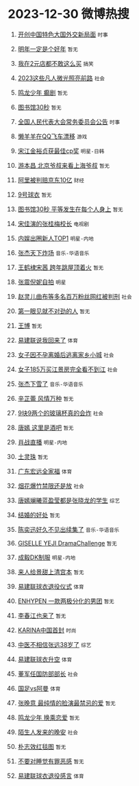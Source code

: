 # 2023-12-30 微博热搜 
1. [开创中国特色大国外交新局面](https://m.weibo.cn/search?containerid=100103type%3D1%26t%3D10%26q%3D%23%E5%BC%80%E5%88%9B%E4%B8%AD%E5%9B%BD%E7%89%B9%E8%89%B2%E5%A4%A7%E5%9B%BD%E5%A4%96%E4%BA%A4%E6%96%B0%E5%B1%80%E9%9D%A2%23&stream_entry_id=51&isnewpage=1&extparam=seat%3D1%26pos%3D0%26cate%3D10103%26stream_entry_id%3D51%26q%3D%2523%25E5%25BC%2580%25E5%2588%259B%25E4%25B8%25AD%25E5%259B%25BD%25E7%2589%25B9%25E8%2589%25B2%25E5%25A4%25A7%25E5%259B%25BD%25E5%25A4%2596%25E4%25BA%25A4%25E6%2596%25B0%25E5%25B1%2580%25E9%259D%25A2%2523%26filter_type%3Drealtimehot%26c_type%3D51%26dgr%3D0%26display_time%3D1703866351%26pre_seqid%3D170386635125904133168) `时事` 

2. [明年一定是个好年](https://m.weibo.cn/search?containerid=100103type%3D1%26t%3D10%26q%3D%E6%98%8E%E5%B9%B4%E4%B8%80%E5%AE%9A%E6%98%AF%E4%B8%AA%E5%A5%BD%E5%B9%B4&stream_entry_id=31&isnewpage=1&extparam=seat%3D1%26filter_type%3Drealtimehot%26band_rank%3D1%26realpos%3D1%26c_type%3D31%26pos%3D0%26stream_entry_id%3D31%26lcate%3D5001%26flag%3D16%26cate%3D5001%26q%3D%25E6%2598%258E%25E5%25B9%25B4%25E4%25B8%2580%25E5%25AE%259A%25E6%2598%25AF%25E4%25B8%25AA%25E5%25A5%25BD%25E5%25B9%25B4%26dgr%3D0%26display_time%3D1703866351%26pre_seqid%3D170386635125904133168) `暂无` 

3. [我在2元店都不敢这么买](https://m.weibo.cn/search?containerid=100103type%3D1%26t%3D10%26q%3D%23%E6%88%91%E5%9C%A82%E5%85%83%E5%BA%97%E9%83%BD%E4%B8%8D%E6%95%A2%E8%BF%99%E4%B9%88%E4%B9%B0%23&stream_entry_id=31&isnewpage=1&extparam=seat%3D1%26filter_type%3Drealtimehot%26band_rank%3D2%26realpos%3D2%26c_type%3D31%26pos%3D1%26stream_entry_id%3D31%26lcate%3D5001%26flag%3D1%26cate%3D5001%26q%3D%2523%25E6%2588%2591%25E5%259C%25A82%25E5%2585%2583%25E5%25BA%2597%25E9%2583%25BD%25E4%25B8%258D%25E6%2595%25A2%25E8%25BF%2599%25E4%25B9%2588%25E4%25B9%25B0%2523%26dgr%3D0%26display_time%3D1703866351%26pre_seqid%3D170386635125904133168) `搞笑` 

4. [2023这些凡人微光照亮前路](https://m.weibo.cn/search?containerid=100103type%3D1%26t%3D10%26q%3D%232023%E8%BF%99%E4%BA%9B%E5%87%A1%E4%BA%BA%E5%BE%AE%E5%85%89%E7%85%A7%E4%BA%AE%E5%89%8D%E8%B7%AF%23&stream_entry_id=31&isnewpage=1&extparam=seat%3D1%26filter_type%3Drealtimehot%26band_rank%3D3%26realpos%3D3%26c_type%3D31%26pos%3D2%26stream_entry_id%3D31%26lcate%3D5001%26flag%3D32768%26cate%3D5001%26q%3D%25232023%25E8%25BF%2599%25E4%25BA%259B%25E5%2587%25A1%25E4%25BA%25BA%25E5%25BE%25AE%25E5%2585%2589%25E7%2585%25A7%25E4%25BA%25AE%25E5%2589%258D%25E8%25B7%25AF%2523%26dgr%3D0%26display_time%3D1703866351%26pre_seqid%3D170386635125904133168) `社会` 

5. [鸣龙少年 癫剧](https://m.weibo.cn/search?containerid=100103type%3D1%26t%3D10%26q%3D%E9%B8%A3%E9%BE%99%E5%B0%91%E5%B9%B4+%E7%99%AB%E5%89%A7&stream_entry_id=31&isnewpage=1&extparam=seat%3D1%26filter_type%3Drealtimehot%26band_rank%3D4%26realpos%3D4%26c_type%3D31%26pos%3D3%26stream_entry_id%3D31%26lcate%3D5001%26flag%3D1%26cate%3D5001%26q%3D%25E9%25B8%25A3%25E9%25BE%2599%25E5%25B0%2591%25E5%25B9%25B4%2520%25E7%2599%25AB%25E5%2589%25A7%26dgr%3D0%26display_time%3D1703866351%26pre_seqid%3D170386635125904133168) `暂无` 

6. [图书馆30秒](https://m.weibo.cn/search?containerid=100103type%3D1%26t%3D10%26q%3D%E5%9B%BE%E4%B9%A6%E9%A6%8630%E7%A7%92&stream_entry_id=31&isnewpage=1&extparam=seat%3D1%26filter_type%3Drealtimehot%26band_rank%3D5%26realpos%3D5%26c_type%3D31%26pos%3D4%26stream_entry_id%3D31%26lcate%3D5001%26flag%3D2%26cate%3D5001%26q%3D%25E5%259B%25BE%25E4%25B9%25A6%25E9%25A6%258630%25E7%25A7%2592%26dgr%3D0%26display_time%3D1703866351%26pre_seqid%3D170386635125904133168) `暂无` 

7. [全国人民代表大会常务委员会公告](https://m.weibo.cn/search?containerid=100103type%3D1%26t%3D10%26q%3D%E5%85%A8%E5%9B%BD%E4%BA%BA%E6%B0%91%E4%BB%A3%E8%A1%A8%E5%A4%A7%E4%BC%9A%E5%B8%B8%E5%8A%A1%E5%A7%94%E5%91%98%E4%BC%9A%E5%85%AC%E5%91%8A&stream_entry_id=31&isnewpage=1&extparam=seat%3D1%26filter_type%3Drealtimehot%26band_rank%3D6%26realpos%3D6%26c_type%3D31%26pos%3D5%26stream_entry_id%3D31%26lcate%3D5001%26flag%3D1%26cate%3D5001%26q%3D%25E5%2585%25A8%25E5%259B%25BD%25E4%25BA%25BA%25E6%25B0%2591%25E4%25BB%25A3%25E8%25A1%25A8%25E5%25A4%25A7%25E4%25BC%259A%25E5%25B8%25B8%25E5%258A%25A1%25E5%25A7%2594%25E5%2591%2598%25E4%25BC%259A%25E5%2585%25AC%25E5%2591%258A%26dgr%3D0%26display_time%3D1703866351%26pre_seqid%3D170386635125904133168) `时事` 

8. [懒羊羊在QQ飞车漂移](https://m.weibo.cn/search?containerid=100103type%3D1%26t%3D10%26q%3D%23%E6%87%92%E7%BE%8A%E7%BE%8A%E5%9C%A8QQ%E9%A3%9E%E8%BD%A6%E6%BC%82%E7%A7%BB%23&stream_entry_id=31&isnewpage=1&extparam=seat%3D1%26topic_ad%3D1%26adid%3D216552%26band_rank%3D7%26is_ad_pos%3D1%26c_type%3D31%26pos%3D6%26stream_entry_id%3D31%26filter_type%3Drealtimehot%26lcate%3D5001%26cate%3D5001%26q%3D%2523%25E6%2587%2592%25E7%25BE%258A%25E7%25BE%258A%25E5%259C%25A8QQ%25E9%25A3%259E%25E8%25BD%25A6%25E6%25BC%2582%25E7%25A7%25BB%2523%26dgr%3D0%26display_time%3D1703866351%26pre_seqid%3D170386635125904133168) `游戏` 

9. [宋江金裕贞获最佳cp奖](https://m.weibo.cn/search?containerid=100103type%3D1%26t%3D10%26q%3D%23%E5%AE%8B%E6%B1%9F%E9%87%91%E8%A3%95%E8%B4%9E%E8%8E%B7%E6%9C%80%E4%BD%B3cp%E5%A5%96%23&stream_entry_id=31&isnewpage=1&extparam=seat%3D1%26filter_type%3Drealtimehot%26band_rank%3D7%26realpos%3D7%26c_type%3D31%26pos%3D7%26stream_entry_id%3D31%26lcate%3D5001%26flag%3D2%26cate%3D5001%26q%3D%2523%25E5%25AE%258B%25E6%25B1%259F%25E9%2587%2591%25E8%25A3%2595%25E8%25B4%259E%25E8%258E%25B7%25E6%259C%2580%25E4%25BD%25B3cp%25E5%25A5%2596%2523%26dgr%3D0%26display_time%3D1703866351%26pre_seqid%3D170386635125904133168) `明星-日韩` 

10. [游本昌 北京爷叔来看上海爷叔](https://m.weibo.cn/search?containerid=100103type%3D1%26t%3D10%26q%3D%E6%B8%B8%E6%9C%AC%E6%98%8C+%E5%8C%97%E4%BA%AC%E7%88%B7%E5%8F%94%E6%9D%A5%E7%9C%8B%E4%B8%8A%E6%B5%B7%E7%88%B7%E5%8F%94&stream_entry_id=31&isnewpage=1&extparam=seat%3D1%26filter_type%3Drealtimehot%26band_rank%3D8%26realpos%3D8%26c_type%3D31%26pos%3D8%26stream_entry_id%3D31%26lcate%3D5001%26flag%3D1%26cate%3D5001%26q%3D%25E6%25B8%25B8%25E6%259C%25AC%25E6%2598%258C%2520%25E5%258C%2597%25E4%25BA%25AC%25E7%2588%25B7%25E5%258F%2594%25E6%259D%25A5%25E7%259C%258B%25E4%25B8%258A%25E6%25B5%25B7%25E7%2588%25B7%25E5%258F%2594%26dgr%3D0%26display_time%3D1703866351%26pre_seqid%3D170386635125904133168) `暂无` 

11. [阿里被判赔京东10亿](https://m.weibo.cn/search?containerid=100103type%3D1%26t%3D10%26q%3D%23%E9%98%BF%E9%87%8C%E8%A2%AB%E5%88%A4%E8%B5%94%E4%BA%AC%E4%B8%9C10%E4%BA%BF%23&stream_entry_id=31&isnewpage=1&extparam=seat%3D1%26filter_type%3Drealtimehot%26band_rank%3D9%26realpos%3D9%26c_type%3D31%26pos%3D9%26stream_entry_id%3D31%26lcate%3D5001%26flag%3D2%26cate%3D5001%26q%3D%2523%25E9%2598%25BF%25E9%2587%258C%25E8%25A2%25AB%25E5%2588%25A4%25E8%25B5%2594%25E4%25BA%25AC%25E4%25B8%259C10%25E4%25BA%25BF%2523%26dgr%3D0%26display_time%3D1703866351%26pre_seqid%3D170386635125904133168) `财经` 

12. [9号球衣](https://m.weibo.cn/search?containerid=100103type%3D1%26t%3D10%26q%3D9%E5%8F%B7%E7%90%83%E8%A1%A3&stream_entry_id=31&isnewpage=1&extparam=seat%3D1%26filter_type%3Drealtimehot%26band_rank%3D10%26realpos%3D10%26c_type%3D31%26pos%3D10%26stream_entry_id%3D31%26lcate%3D5001%26flag%3D1%26cate%3D5001%26q%3D9%25E5%258F%25B7%25E7%2590%2583%25E8%25A1%25A3%26dgr%3D0%26display_time%3D1703866351%26pre_seqid%3D170386635125904133168) `暂无` 

13. [图书馆30秒 平等发生在每个人身上](https://m.weibo.cn/search?containerid=100103type%3D1%26t%3D10%26q%3D%E5%9B%BE%E4%B9%A6%E9%A6%8630%E7%A7%92+%E5%B9%B3%E7%AD%89%E5%8F%91%E7%94%9F%E5%9C%A8%E6%AF%8F%E4%B8%AA%E4%BA%BA%E8%BA%AB%E4%B8%8A&stream_entry_id=31&isnewpage=1&extparam=seat%3D1%26filter_type%3Drealtimehot%26band_rank%3D11%26realpos%3D11%26c_type%3D31%26pos%3D11%26stream_entry_id%3D31%26lcate%3D5001%26flag%3D2%26cate%3D5001%26q%3D%25E5%259B%25BE%25E4%25B9%25A6%25E9%25A6%258630%25E7%25A7%2592%2520%25E5%25B9%25B3%25E7%25AD%2589%25E5%258F%2591%25E7%2594%259F%25E5%259C%25A8%25E6%25AF%258F%25E4%25B8%25AA%25E4%25BA%25BA%25E8%25BA%25AB%25E4%25B8%258A%26dgr%3D0%26display_time%3D1703866351%26pre_seqid%3D170386635125904133168) `暂无` 

14. [宋佳演的张桂梅校长](https://m.weibo.cn/search?containerid=100103type%3D1%26t%3D10%26q%3D%E5%AE%8B%E4%BD%B3%E6%BC%94%E7%9A%84%E5%BC%A0%E6%A1%82%E6%A2%85%E6%A0%A1%E9%95%BF&stream_entry_id=31&isnewpage=1&extparam=seat%3D1%26filter_type%3Drealtimehot%26band_rank%3D12%26realpos%3D12%26c_type%3D31%26pos%3D12%26stream_entry_id%3D31%26lcate%3D5001%26flag%3D2%26cate%3D5001%26q%3D%25E5%25AE%258B%25E4%25BD%25B3%25E6%25BC%2594%25E7%259A%2584%25E5%25BC%25A0%25E6%25A1%2582%25E6%25A2%2585%25E6%25A0%25A1%25E9%2595%25BF%26dgr%3D0%26display_time%3D1703866351%26pre_seqid%3D170386635125904133168) `电视剧` 

15. [内娱出圈新人TOP1](https://m.weibo.cn/search?containerid=100103type%3D1%26t%3D10%26q%3D%23%E5%86%85%E5%A8%B1%E5%87%BA%E5%9C%88%E6%96%B0%E4%BA%BATOP1%23&stream_entry_id=31&isnewpage=1&extparam=seat%3D1%26filter_type%3Drealtimehot%26band_rank%3D13%26realpos%3D13%26c_type%3D31%26pos%3D13%26stream_entry_id%3D31%26lcate%3D5001%26flag%3D2%26cate%3D5001%26q%3D%2523%25E5%2586%2585%25E5%25A8%25B1%25E5%2587%25BA%25E5%259C%2588%25E6%2596%25B0%25E4%25BA%25BATOP1%2523%26dgr%3D0%26display_time%3D1703866351%26pre_seqid%3D170386635125904133168) `明星-内地` 

16. [张杰天下炸场](https://m.weibo.cn/search?containerid=100103type%3D1%26t%3D10%26q%3D%23%E5%BC%A0%E6%9D%B0%E5%A4%A9%E4%B8%8B%E7%82%B8%E5%9C%BA%23&stream_entry_id=31&isnewpage=1&extparam=seat%3D1%26filter_type%3Drealtimehot%26band_rank%3D14%26realpos%3D14%26c_type%3D31%26pos%3D14%26stream_entry_id%3D31%26lcate%3D5001%26flag%3D0%26cate%3D5001%26q%3D%2523%25E5%25BC%25A0%25E6%259D%25B0%25E5%25A4%25A9%25E4%25B8%258B%25E7%2582%25B8%25E5%259C%25BA%2523%26dgr%3D0%26display_time%3D1703866351%26pre_seqid%3D170386635125904133168) `音乐-华语音乐` 

17. [王鹤棣宋茜 跨年跳屋顶着火](https://m.weibo.cn/search?containerid=100103type%3D1%26t%3D10%26q%3D%E7%8E%8B%E9%B9%A4%E6%A3%A3%E5%AE%8B%E8%8C%9C+%E8%B7%A8%E5%B9%B4%E8%B7%B3%E5%B1%8B%E9%A1%B6%E7%9D%80%E7%81%AB&stream_entry_id=31&isnewpage=1&extparam=seat%3D1%26filter_type%3Drealtimehot%26band_rank%3D15%26realpos%3D15%26c_type%3D31%26pos%3D15%26stream_entry_id%3D31%26lcate%3D5001%26flag%3D2%26cate%3D5001%26q%3D%25E7%258E%258B%25E9%25B9%25A4%25E6%25A3%25A3%25E5%25AE%258B%25E8%258C%259C%2520%25E8%25B7%25A8%25E5%25B9%25B4%25E8%25B7%25B3%25E5%25B1%258B%25E9%25A1%25B6%25E7%259D%2580%25E7%2581%25AB%26dgr%3D0%26display_time%3D1703866351%26pre_seqid%3D170386635125904133168) `暂无` 

18. [张震倪妮自拍](https://m.weibo.cn/search?containerid=100103type%3D1%26t%3D10%26q%3D%23%E5%BC%A0%E9%9C%87%E5%80%AA%E5%A6%AE%E8%87%AA%E6%8B%8D%23&stream_entry_id=31&isnewpage=1&extparam=seat%3D1%26filter_type%3Drealtimehot%26band_rank%3D16%26realpos%3D16%26c_type%3D31%26pos%3D16%26stream_entry_id%3D31%26lcate%3D5001%26flag%3D2%26cate%3D5001%26q%3D%2523%25E5%25BC%25A0%25E9%259C%2587%25E5%2580%25AA%25E5%25A6%25AE%25E8%2587%25AA%25E6%258B%258D%2523%26dgr%3D0%26display_time%3D1703866351%26pre_seqid%3D170386635125904133168) `明星` 

19. [赵灵儿曲布等多名百万粉丝网红被判刑](https://m.weibo.cn/search?containerid=100103type%3D1%26t%3D10%26q%3D%23%E8%B5%B5%E7%81%B5%E5%84%BF%E6%9B%B2%E5%B8%83%E7%AD%89%E5%A4%9A%E5%90%8D%E7%99%BE%E4%B8%87%E7%B2%89%E4%B8%9D%E7%BD%91%E7%BA%A2%E8%A2%AB%E5%88%A4%E5%88%91%23&stream_entry_id=31&isnewpage=1&extparam=seat%3D1%26filter_type%3Drealtimehot%26band_rank%3D17%26realpos%3D17%26c_type%3D31%26pos%3D17%26stream_entry_id%3D31%26lcate%3D5001%26flag%3D1%26cate%3D5001%26q%3D%2523%25E8%25B5%25B5%25E7%2581%25B5%25E5%2584%25BF%25E6%259B%25B2%25E5%25B8%2583%25E7%25AD%2589%25E5%25A4%259A%25E5%2590%258D%25E7%2599%25BE%25E4%25B8%2587%25E7%25B2%2589%25E4%25B8%259D%25E7%25BD%2591%25E7%25BA%25A2%25E8%25A2%25AB%25E5%2588%25A4%25E5%2588%2591%2523%26dgr%3D0%26display_time%3D1703866351%26pre_seqid%3D170386635125904133168) `社会` 

20. [第一眼见就不对劲的人](https://m.weibo.cn/search?containerid=100103type%3D1%26t%3D10%26q%3D%E7%AC%AC%E4%B8%80%E7%9C%BC%E8%A7%81%E5%B0%B1%E4%B8%8D%E5%AF%B9%E5%8A%B2%E7%9A%84%E4%BA%BA&stream_entry_id=31&isnewpage=1&extparam=seat%3D1%26filter_type%3Drealtimehot%26band_rank%3D18%26realpos%3D18%26c_type%3D31%26pos%3D18%26stream_entry_id%3D31%26lcate%3D5001%26flag%3D2%26cate%3D5001%26q%3D%25E7%25AC%25AC%25E4%25B8%2580%25E7%259C%25BC%25E8%25A7%2581%25E5%25B0%25B1%25E4%25B8%258D%25E5%25AF%25B9%25E5%258A%25B2%25E7%259A%2584%25E4%25BA%25BA%26dgr%3D0%26display_time%3D1703866351%26pre_seqid%3D170386635125904133168) `暂无` 

21. [王博](https://m.weibo.cn/search?containerid=100103type%3D1%26t%3D10%26q%3D%E7%8E%8B%E5%8D%9A&stream_entry_id=31&isnewpage=1&extparam=seat%3D1%26filter_type%3Drealtimehot%26band_rank%3D19%26realpos%3D19%26c_type%3D31%26pos%3D19%26stream_entry_id%3D31%26lcate%3D5001%26flag%3D0%26cate%3D5001%26q%3D%25E7%258E%258B%25E5%258D%259A%26dgr%3D0%26display_time%3D1703866351%26pre_seqid%3D170386635125904133168) `暂无` 

22. [易建联说我回来了](https://m.weibo.cn/search?containerid=100103type%3D1%26t%3D10%26q%3D%23%E6%98%93%E5%BB%BA%E8%81%94%E8%AF%B4%E6%88%91%E5%9B%9E%E6%9D%A5%E4%BA%86%23&stream_entry_id=31&isnewpage=1&extparam=seat%3D1%26filter_type%3Drealtimehot%26band_rank%3D20%26realpos%3D20%26c_type%3D31%26pos%3D20%26stream_entry_id%3D31%26lcate%3D5001%26flag%3D0%26cate%3D5001%26q%3D%2523%25E6%2598%2593%25E5%25BB%25BA%25E8%2581%2594%25E8%25AF%25B4%25E6%2588%2591%25E5%259B%259E%25E6%259D%25A5%25E4%25BA%2586%2523%26dgr%3D0%26display_time%3D1703866351%26pre_seqid%3D170386635125904133168) `体育` 

23. [女子因不孕离婚后逃离家乡小城](https://m.weibo.cn/search?containerid=100103type%3D1%26t%3D10%26q%3D%23%E5%A5%B3%E5%AD%90%E5%9B%A0%E4%B8%8D%E5%AD%95%E7%A6%BB%E5%A9%9A%E5%90%8E%E9%80%83%E7%A6%BB%E5%AE%B6%E4%B9%A1%E5%B0%8F%E5%9F%8E%23&stream_entry_id=31&isnewpage=1&extparam=seat%3D1%26filter_type%3Drealtimehot%26band_rank%3D21%26realpos%3D21%26c_type%3D31%26pos%3D21%26stream_entry_id%3D31%26lcate%3D5001%26flag%3D0%26cate%3D5001%26q%3D%2523%25E5%25A5%25B3%25E5%25AD%2590%25E5%259B%25A0%25E4%25B8%258D%25E5%25AD%2595%25E7%25A6%25BB%25E5%25A9%259A%25E5%2590%258E%25E9%2580%2583%25E7%25A6%25BB%25E5%25AE%25B6%25E4%25B9%25A1%25E5%25B0%258F%25E5%259F%258E%2523%26dgr%3D0%26display_time%3D1703866351%26pre_seqid%3D170386635125904133168) `社会` 

24. [女子185万买江景房完全看不到江](https://m.weibo.cn/search?containerid=100103type%3D1%26t%3D10%26q%3D%23%E5%A5%B3%E5%AD%90185%E4%B8%87%E4%B9%B0%E6%B1%9F%E6%99%AF%E6%88%BF%E5%AE%8C%E5%85%A8%E7%9C%8B%E4%B8%8D%E5%88%B0%E6%B1%9F%23&stream_entry_id=31&isnewpage=1&extparam=seat%3D1%26filter_type%3Drealtimehot%26band_rank%3D22%26realpos%3D22%26c_type%3D31%26pos%3D22%26stream_entry_id%3D31%26lcate%3D5001%26flag%3D1%26cate%3D5001%26q%3D%2523%25E5%25A5%25B3%25E5%25AD%2590185%25E4%25B8%2587%25E4%25B9%25B0%25E6%25B1%259F%25E6%2599%25AF%25E6%2588%25BF%25E5%25AE%258C%25E5%2585%25A8%25E7%259C%258B%25E4%25B8%258D%25E5%2588%25B0%25E6%25B1%259F%2523%26dgr%3D0%26display_time%3D1703866351%26pre_seqid%3D170386635125904133168) `社会` 

25. [张杰下雪了](https://m.weibo.cn/search?containerid=100103type%3D1%26t%3D10%26q%3D%23%E5%BC%A0%E6%9D%B0%E4%B8%8B%E9%9B%AA%E4%BA%86%23&stream_entry_id=31&isnewpage=1&extparam=seat%3D1%26filter_type%3Drealtimehot%26band_rank%3D23%26realpos%3D23%26c_type%3D31%26pos%3D23%26stream_entry_id%3D31%26lcate%3D5001%26flag%3D1%26cate%3D5001%26q%3D%2523%25E5%25BC%25A0%25E6%259D%25B0%25E4%25B8%258B%25E9%259B%25AA%25E4%25BA%2586%2523%26dgr%3D0%26display_time%3D1703866351%26pre_seqid%3D170386635125904133168) `音乐-华语音乐` 

26. [辛芷蕾 风情万种](https://m.weibo.cn/search?containerid=100103type%3D1%26t%3D10%26q%3D%E8%BE%9B%E8%8A%B7%E8%95%BE+%E9%A3%8E%E6%83%85%E4%B8%87%E7%A7%8D&stream_entry_id=31&isnewpage=1&extparam=seat%3D1%26filter_type%3Drealtimehot%26band_rank%3D24%26realpos%3D24%26c_type%3D31%26pos%3D24%26stream_entry_id%3D31%26lcate%3D5001%26flag%3D0%26cate%3D5001%26q%3D%25E8%25BE%259B%25E8%258A%25B7%25E8%2595%25BE%2520%25E9%25A3%258E%25E6%2583%2585%25E4%25B8%2587%25E7%25A7%258D%26dgr%3D0%26display_time%3D1703866351%26pre_seqid%3D170386635125904133168) `暂无` 

27. [9块9两个的玻璃杯真的会炸](https://m.weibo.cn/search?containerid=100103type%3D1%26t%3D10%26q%3D%239%E5%9D%979%E4%B8%A4%E4%B8%AA%E7%9A%84%E7%8E%BB%E7%92%83%E6%9D%AF%E7%9C%9F%E7%9A%84%E4%BC%9A%E7%82%B8%23&stream_entry_id=31&isnewpage=1&extparam=seat%3D1%26filter_type%3Drealtimehot%26band_rank%3D25%26realpos%3D25%26c_type%3D31%26pos%3D25%26stream_entry_id%3D31%26lcate%3D5001%26flag%3D1%26cate%3D5001%26q%3D%25239%25E5%259D%25979%25E4%25B8%25A4%25E4%25B8%25AA%25E7%259A%2584%25E7%258E%25BB%25E7%2592%2583%25E6%259D%25AF%25E7%259C%259F%25E7%259A%2584%25E4%25BC%259A%25E7%2582%25B8%2523%26dgr%3D0%26display_time%3D1703866351%26pre_seqid%3D170386635125904133168) `社会` 

28. [唐嫣 这里是酒吧](https://m.weibo.cn/search?containerid=100103type%3D1%26t%3D10%26q%3D%E5%94%90%E5%AB%A3+%E8%BF%99%E9%87%8C%E6%98%AF%E9%85%92%E5%90%A7&stream_entry_id=31&isnewpage=1&extparam=seat%3D1%26filter_type%3Drealtimehot%26band_rank%3D26%26realpos%3D26%26c_type%3D31%26pos%3D26%26stream_entry_id%3D31%26lcate%3D5001%26flag%3D0%26cate%3D5001%26q%3D%25E5%2594%2590%25E5%25AB%25A3%2520%25E8%25BF%2599%25E9%2587%258C%25E6%2598%25AF%25E9%2585%2592%25E5%2590%25A7%26dgr%3D0%26display_time%3D1703866351%26pre_seqid%3D170386635125904133168) `暂无` 

29. [肖战直播](https://m.weibo.cn/search?containerid=100103type%3D1%26t%3D10%26q%3D%E8%82%96%E6%88%98%E7%9B%B4%E6%92%AD&stream_entry_id=31&isnewpage=1&extparam=seat%3D1%26filter_type%3Drealtimehot%26band_rank%3D27%26realpos%3D27%26c_type%3D31%26pos%3D27%26stream_entry_id%3D31%26lcate%3D5001%26flag%3D0%26cate%3D5001%26q%3D%25E8%2582%2596%25E6%2588%2598%25E7%259B%25B4%25E6%2592%25AD%26dgr%3D0%26display_time%3D1703866351%26pre_seqid%3D170386635125904133168) `明星-内地` 

30. [土灵珠](https://m.weibo.cn/search?containerid=100103type%3D1%26t%3D10%26q%3D%E5%9C%9F%E7%81%B5%E7%8F%A0&stream_entry_id=31&isnewpage=1&extparam=seat%3D1%26filter_type%3Drealtimehot%26band_rank%3D28%26realpos%3D28%26c_type%3D31%26pos%3D28%26stream_entry_id%3D31%26lcate%3D5001%26flag%3D0%26cate%3D5001%26q%3D%25E5%259C%259F%25E7%2581%25B5%25E7%258F%25A0%26dgr%3D0%26display_time%3D1703866351%26pre_seqid%3D170386635125904133168) `暂无` 

31. [广东宏远全家福](https://m.weibo.cn/search?containerid=100103type%3D1%26t%3D10%26q%3D%23%E5%B9%BF%E4%B8%9C%E5%AE%8F%E8%BF%9C%E5%85%A8%E5%AE%B6%E7%A6%8F%23&stream_entry_id=31&isnewpage=1&extparam=seat%3D1%26filter_type%3Drealtimehot%26band_rank%3D29%26realpos%3D29%26c_type%3D31%26pos%3D29%26stream_entry_id%3D31%26lcate%3D5001%26flag%3D1%26cate%3D5001%26q%3D%2523%25E5%25B9%25BF%25E4%25B8%259C%25E5%25AE%258F%25E8%25BF%259C%25E5%2585%25A8%25E5%25AE%25B6%25E7%25A6%258F%2523%26dgr%3D0%26display_time%3D1703866351%26pre_seqid%3D170386635125904133168) `体育` 

32. [烟花爆竹禁限还是放](https://m.weibo.cn/search?containerid=100103type%3D1%26t%3D10%26q%3D%23%E7%83%9F%E8%8A%B1%E7%88%86%E7%AB%B9%E7%A6%81%E9%99%90%E8%BF%98%E6%98%AF%E6%94%BE%23&stream_entry_id=31&isnewpage=1&extparam=seat%3D1%26filter_type%3Drealtimehot%26band_rank%3D30%26realpos%3D30%26c_type%3D31%26pos%3D30%26stream_entry_id%3D31%26lcate%3D5001%26flag%3D1%26cate%3D5001%26q%3D%2523%25E7%2583%259F%25E8%258A%25B1%25E7%2588%2586%25E7%25AB%25B9%25E7%25A6%2581%25E9%2599%2590%25E8%25BF%2598%25E6%2598%25AF%25E6%2594%25BE%2523%26dgr%3D0%26display_time%3D1703866351%26pre_seqid%3D170386635125904133168) `社会` 

33. [唐嫣斓曦蓝盈莹都是张晓龙的学生](https://m.weibo.cn/search?containerid=100103type%3D1%26t%3D10%26q%3D%23%E5%94%90%E5%AB%A3%E6%96%93%E6%9B%A6%E8%93%9D%E7%9B%88%E8%8E%B9%E9%83%BD%E6%98%AF%E5%BC%A0%E6%99%93%E9%BE%99%E7%9A%84%E5%AD%A6%E7%94%9F%23&stream_entry_id=31&isnewpage=1&extparam=seat%3D1%26filter_type%3Drealtimehot%26band_rank%3D31%26realpos%3D31%26c_type%3D31%26pos%3D31%26stream_entry_id%3D31%26lcate%3D5001%26flag%3D1%26cate%3D5001%26q%3D%2523%25E5%2594%2590%25E5%25AB%25A3%25E6%2596%2593%25E6%259B%25A6%25E8%2593%259D%25E7%259B%2588%25E8%258E%25B9%25E9%2583%25BD%25E6%2598%25AF%25E5%25BC%25A0%25E6%2599%2593%25E9%25BE%2599%25E7%259A%2584%25E5%25AD%25A6%25E7%2594%259F%2523%26dgr%3D0%26display_time%3D1703866351%26pre_seqid%3D170386635125904133168) `综艺` 

34. [结婚的好处](https://m.weibo.cn/search?containerid=100103type%3D1%26t%3D10%26q%3D%E7%BB%93%E5%A9%9A%E7%9A%84%E5%A5%BD%E5%A4%84&stream_entry_id=31&isnewpage=1&extparam=seat%3D1%26filter_type%3Drealtimehot%26band_rank%3D32%26realpos%3D32%26c_type%3D31%26pos%3D32%26stream_entry_id%3D31%26lcate%3D5001%26flag%3D0%26cate%3D5001%26q%3D%25E7%25BB%2593%25E5%25A9%259A%25E7%259A%2584%25E5%25A5%25BD%25E5%25A4%2584%26dgr%3D0%26display_time%3D1703866351%26pre_seqid%3D170386635125904133168) `暂无` 

35. [陈奕迅好久不见出续集了](https://m.weibo.cn/search?containerid=100103type%3D1%26t%3D10%26q%3D%23%E9%99%88%E5%A5%95%E8%BF%85%E5%A5%BD%E4%B9%85%E4%B8%8D%E8%A7%81%E5%87%BA%E7%BB%AD%E9%9B%86%E4%BA%86%23&stream_entry_id=31&isnewpage=1&extparam=seat%3D1%26filter_type%3Drealtimehot%26band_rank%3D33%26realpos%3D33%26c_type%3D31%26pos%3D33%26stream_entry_id%3D31%26lcate%3D5001%26flag%3D0%26cate%3D5001%26q%3D%2523%25E9%2599%2588%25E5%25A5%2595%25E8%25BF%2585%25E5%25A5%25BD%25E4%25B9%2585%25E4%25B8%258D%25E8%25A7%2581%25E5%2587%25BA%25E7%25BB%25AD%25E9%259B%2586%25E4%25BA%2586%2523%26dgr%3D0%26display_time%3D1703866351%26pre_seqid%3D170386635125904133168) `音乐-华语音乐` 

36. [GISELLE YEJI DramaChallenge](https://m.weibo.cn/search?containerid=100103type%3D1%26t%3D10%26q%3DGISELLE+YEJI+DramaChallenge&stream_entry_id=31&isnewpage=1&extparam=seat%3D1%26filter_type%3Drealtimehot%26band_rank%3D34%26realpos%3D34%26c_type%3D31%26pos%3D34%26stream_entry_id%3D31%26lcate%3D5001%26flag%3D1%26cate%3D5001%26q%3DGISELLE%2520YEJI%2520DramaChallenge%26dgr%3D0%26display_time%3D1703866351%26pre_seqid%3D170386635125904133168) `暂无` 

37. [成毅DK制服](https://m.weibo.cn/search?containerid=100103type%3D1%26t%3D10%26q%3D%23%E6%88%90%E6%AF%85DK%E5%88%B6%E6%9C%8D%23&stream_entry_id=31&isnewpage=1&extparam=seat%3D1%26filter_type%3Drealtimehot%26band_rank%3D35%26realpos%3D35%26c_type%3D31%26pos%3D35%26stream_entry_id%3D31%26lcate%3D5001%26flag%3D0%26cate%3D5001%26q%3D%2523%25E6%2588%2590%25E6%25AF%2585DK%25E5%2588%25B6%25E6%259C%258D%2523%26dgr%3D0%26display_time%3D1703866351%26pre_seqid%3D170386635125904133168) `明星-内地` 

38. [来人给景甜上清宫本](https://m.weibo.cn/search?containerid=100103type%3D1%26t%3D10%26q%3D%E6%9D%A5%E4%BA%BA%E7%BB%99%E6%99%AF%E7%94%9C%E4%B8%8A%E6%B8%85%E5%AE%AB%E6%9C%AC&stream_entry_id=31&isnewpage=1&extparam=seat%3D1%26filter_type%3Drealtimehot%26band_rank%3D36%26realpos%3D36%26c_type%3D31%26pos%3D36%26stream_entry_id%3D31%26lcate%3D5001%26flag%3D1%26cate%3D5001%26q%3D%25E6%259D%25A5%25E4%25BA%25BA%25E7%25BB%2599%25E6%2599%25AF%25E7%2594%259C%25E4%25B8%258A%25E6%25B8%2585%25E5%25AE%25AB%25E6%259C%25AC%26dgr%3D0%26display_time%3D1703866351%26pre_seqid%3D170386635125904133168) `暂无` 

39. [易建联球衣退役仪式](https://m.weibo.cn/search?containerid=100103type%3D1%26t%3D10%26q%3D%23%E6%98%93%E5%BB%BA%E8%81%94%E7%90%83%E8%A1%A3%E9%80%80%E5%BD%B9%E4%BB%AA%E5%BC%8F%23&stream_entry_id=31&isnewpage=1&extparam=seat%3D1%26filter_type%3Drealtimehot%26band_rank%3D37%26realpos%3D37%26c_type%3D31%26pos%3D37%26stream_entry_id%3D31%26lcate%3D5001%26flag%3D0%26cate%3D5001%26q%3D%2523%25E6%2598%2593%25E5%25BB%25BA%25E8%2581%2594%25E7%2590%2583%25E8%25A1%25A3%25E9%2580%2580%25E5%25BD%25B9%25E4%25BB%25AA%25E5%25BC%258F%2523%26dgr%3D0%26display_time%3D1703866351%26pre_seqid%3D170386635125904133168) `体育` 

40. [ENHYPEN 一款两极分化的男团](https://m.weibo.cn/search?containerid=100103type%3D1%26t%3D10%26q%3DENHYPEN+%E4%B8%80%E6%AC%BE%E4%B8%A4%E6%9E%81%E5%88%86%E5%8C%96%E7%9A%84%E7%94%B7%E5%9B%A2&stream_entry_id=31&isnewpage=1&extparam=seat%3D1%26filter_type%3Drealtimehot%26band_rank%3D38%26realpos%3D38%26c_type%3D31%26pos%3D38%26stream_entry_id%3D31%26lcate%3D5001%26flag%3D1%26cate%3D5001%26q%3DENHYPEN%2520%25E4%25B8%2580%25E6%25AC%25BE%25E4%25B8%25A4%25E6%259E%2581%25E5%2588%2586%25E5%258C%2596%25E7%259A%2584%25E7%2594%25B7%25E5%259B%25A2%26dgr%3D0%26display_time%3D1703866351%26pre_seqid%3D170386635125904133168) `暂无` 

41. [李春江也来了](https://m.weibo.cn/search?containerid=100103type%3D1%26t%3D10%26q%3D%E6%9D%8E%E6%98%A5%E6%B1%9F%E4%B9%9F%E6%9D%A5%E4%BA%86&stream_entry_id=31&isnewpage=1&extparam=seat%3D1%26filter_type%3Drealtimehot%26band_rank%3D39%26realpos%3D39%26c_type%3D31%26pos%3D39%26stream_entry_id%3D31%26lcate%3D5001%26flag%3D1%26cate%3D5001%26q%3D%25E6%259D%258E%25E6%2598%25A5%25E6%25B1%259F%25E4%25B9%259F%25E6%259D%25A5%25E4%25BA%2586%26dgr%3D0%26display_time%3D1703866351%26pre_seqid%3D170386635125904133168) `暂无` 

42. [KARINA中国首封](https://m.weibo.cn/search?containerid=100103type%3D1%26t%3D10%26q%3D%23KARINA%E4%B8%AD%E5%9B%BD%E9%A6%96%E5%B0%81%23&stream_entry_id=31&isnewpage=1&extparam=seat%3D1%26filter_type%3Drealtimehot%26band_rank%3D40%26realpos%3D40%26c_type%3D31%26pos%3D40%26stream_entry_id%3D31%26lcate%3D5001%26flag%3D0%26cate%3D5001%26q%3D%2523KARINA%25E4%25B8%25AD%25E5%259B%25BD%25E9%25A6%2596%25E5%25B0%2581%2523%26dgr%3D0%26display_time%3D1703866351%26pre_seqid%3D170386635125904133168) `时尚` 

43. [中医不相信张远38岁了](https://m.weibo.cn/search?containerid=100103type%3D1%26t%3D10%26q%3D%E4%B8%AD%E5%8C%BB%E4%B8%8D%E7%9B%B8%E4%BF%A1%E5%BC%A0%E8%BF%9C38%E5%B2%81%E4%BA%86&stream_entry_id=31&isnewpage=1&extparam=seat%3D1%26filter_type%3Drealtimehot%26band_rank%3D41%26realpos%3D41%26c_type%3D31%26pos%3D41%26stream_entry_id%3D31%26lcate%3D5001%26flag%3D0%26cate%3D5001%26q%3D%25E4%25B8%25AD%25E5%258C%25BB%25E4%25B8%258D%25E7%259B%25B8%25E4%25BF%25A1%25E5%25BC%25A0%25E8%25BF%259C38%25E5%25B2%2581%25E4%25BA%2586%26dgr%3D0%26display_time%3D1703866351%26pre_seqid%3D170386635125904133168) `综艺` 

44. [易建联球衣升空](https://m.weibo.cn/search?containerid=100103type%3D1%26t%3D10%26q%3D%23%E6%98%93%E5%BB%BA%E8%81%94%E7%90%83%E8%A1%A3%E5%8D%87%E7%A9%BA%23&stream_entry_id=31&isnewpage=1&extparam=seat%3D1%26filter_type%3Drealtimehot%26band_rank%3D42%26realpos%3D42%26c_type%3D31%26pos%3D42%26stream_entry_id%3D31%26lcate%3D5001%26flag%3D1%26cate%3D5001%26q%3D%2523%25E6%2598%2593%25E5%25BB%25BA%25E8%2581%2594%25E7%2590%2583%25E8%25A1%25A3%25E5%258D%2587%25E7%25A9%25BA%2523%26dgr%3D0%26display_time%3D1703866351%26pre_seqid%3D170386635125904133168) `体育` 

45. [董军任国防部部长](https://m.weibo.cn/search?containerid=100103type%3D1%26t%3D10%26q%3D%23%E8%91%A3%E5%86%9B%E4%BB%BB%E5%9B%BD%E9%98%B2%E9%83%A8%E9%83%A8%E9%95%BF%23&stream_entry_id=31&isnewpage=1&extparam=seat%3D1%26filter_type%3Drealtimehot%26band_rank%3D43%26realpos%3D43%26c_type%3D31%26pos%3D43%26stream_entry_id%3D31%26lcate%3D5001%26flag%3D0%26cate%3D5001%26q%3D%2523%25E8%2591%25A3%25E5%2586%259B%25E4%25BB%25BB%25E5%259B%25BD%25E9%2598%25B2%25E9%2583%25A8%25E9%2583%25A8%25E9%2595%25BF%2523%26dgr%3D0%26display_time%3D1703866351%26pre_seqid%3D170386635125904133168) `社会` 

46. [国足vs阿曼](https://m.weibo.cn/search?containerid=100103type%3D1%26t%3D10%26q%3D%E5%9B%BD%E8%B6%B3vs%E9%98%BF%E6%9B%BC&stream_entry_id=31&isnewpage=1&extparam=seat%3D1%26filter_type%3Drealtimehot%26band_rank%3D44%26realpos%3D44%26c_type%3D31%26pos%3D44%26stream_entry_id%3D31%26lcate%3D5001%26flag%3D1%26cate%3D5001%26q%3D%25E5%259B%25BD%25E8%25B6%25B3vs%25E9%2598%25BF%25E6%259B%25BC%26dgr%3D0%26display_time%3D1703866351%26pre_seqid%3D170386635125904133168) `体育` 

47. [张晚意 最纯情的脸演最禁忌的爱](https://m.weibo.cn/search?containerid=100103type%3D1%26t%3D10%26q%3D%E5%BC%A0%E6%99%9A%E6%84%8F+%E6%9C%80%E7%BA%AF%E6%83%85%E7%9A%84%E8%84%B8%E6%BC%94%E6%9C%80%E7%A6%81%E5%BF%8C%E7%9A%84%E7%88%B1&stream_entry_id=31&isnewpage=1&extparam=seat%3D1%26filter_type%3Drealtimehot%26band_rank%3D45%26realpos%3D45%26c_type%3D31%26pos%3D45%26stream_entry_id%3D31%26lcate%3D5001%26flag%3D0%26cate%3D5001%26q%3D%25E5%25BC%25A0%25E6%2599%259A%25E6%2584%258F%2520%25E6%259C%2580%25E7%25BA%25AF%25E6%2583%2585%25E7%259A%2584%25E8%2584%25B8%25E6%25BC%2594%25E6%259C%2580%25E7%25A6%2581%25E5%25BF%258C%25E7%259A%2584%25E7%2588%25B1%26dgr%3D0%26display_time%3D1703866351%26pre_seqid%3D170386635125904133168) `暂无` 

48. [鸣龙少年 换乘恋爱](https://m.weibo.cn/search?containerid=100103type%3D1%26t%3D10%26q%3D%E9%B8%A3%E9%BE%99%E5%B0%91%E5%B9%B4+%E6%8D%A2%E4%B9%98%E6%81%8B%E7%88%B1&stream_entry_id=31&isnewpage=1&extparam=seat%3D1%26filter_type%3Drealtimehot%26band_rank%3D46%26realpos%3D46%26c_type%3D31%26pos%3D46%26stream_entry_id%3D31%26lcate%3D5001%26flag%3D1%26cate%3D5001%26q%3D%25E9%25B8%25A3%25E9%25BE%2599%25E5%25B0%2591%25E5%25B9%25B4%2520%25E6%258D%25A2%25E4%25B9%2598%25E6%2581%258B%25E7%2588%25B1%26dgr%3D0%26display_time%3D1703866351%26pre_seqid%3D170386635125904133168) `暂无` 

49. [陌生人发来的晚安](https://m.weibo.cn/search?containerid=100103type%3D1%26t%3D10%26q%3D%23%E9%99%8C%E7%94%9F%E4%BA%BA%E5%8F%91%E6%9D%A5%E7%9A%84%E6%99%9A%E5%AE%89%23&stream_entry_id=31&isnewpage=1&extparam=seat%3D1%26filter_type%3Drealtimehot%26band_rank%3D47%26realpos%3D47%26c_type%3D31%26pos%3D47%26stream_entry_id%3D31%26lcate%3D5001%26flag%3D0%26cate%3D5001%26q%3D%2523%25E9%2599%258C%25E7%2594%259F%25E4%25BA%25BA%25E5%258F%2591%25E6%259D%25A5%25E7%259A%2584%25E6%2599%259A%25E5%25AE%2589%2523%26dgr%3D0%26display_time%3D1703866351%26pre_seqid%3D170386635125904133168) `社会` 

50. [朴志效红毯图](https://m.weibo.cn/search?containerid=100103type%3D1%26t%3D10%26q%3D%E6%9C%B4%E5%BF%97%E6%95%88%E7%BA%A2%E6%AF%AF%E5%9B%BE&stream_entry_id=31&isnewpage=1&extparam=seat%3D1%26filter_type%3Drealtimehot%26band_rank%3D48%26realpos%3D48%26c_type%3D31%26pos%3D48%26stream_entry_id%3D31%26lcate%3D5001%26flag%3D1%26cate%3D5001%26q%3D%25E6%259C%25B4%25E5%25BF%2597%25E6%2595%2588%25E7%25BA%25A2%25E6%25AF%25AF%25E5%259B%25BE%26dgr%3D0%26display_time%3D1703866351%26pre_seqid%3D170386635125904133168) `暂无` 

51. [不要对睡觉有罪恶感](https://m.weibo.cn/search?containerid=100103type%3D1%26t%3D10%26q%3D%E4%B8%8D%E8%A6%81%E5%AF%B9%E7%9D%A1%E8%A7%89%E6%9C%89%E7%BD%AA%E6%81%B6%E6%84%9F&stream_entry_id=31&isnewpage=1&extparam=seat%3D1%26filter_type%3Drealtimehot%26band_rank%3D49%26realpos%3D49%26c_type%3D31%26pos%3D49%26stream_entry_id%3D31%26lcate%3D5001%26flag%3D1%26cate%3D5001%26q%3D%25E4%25B8%258D%25E8%25A6%2581%25E5%25AF%25B9%25E7%259D%25A1%25E8%25A7%2589%25E6%259C%2589%25E7%25BD%25AA%25E6%2581%25B6%25E6%2584%259F%26dgr%3D0%26display_time%3D1703866351%26pre_seqid%3D170386635125904133168) `暂无` 

52. [易建联球衣退役感言](https://m.weibo.cn/search?containerid=100103type%3D1%26t%3D10%26q%3D%23%E6%98%93%E5%BB%BA%E8%81%94%E7%90%83%E8%A1%A3%E9%80%80%E5%BD%B9%E6%84%9F%E8%A8%80%23&stream_entry_id=31&isnewpage=1&extparam=seat%3D1%26filter_type%3Drealtimehot%26band_rank%3D50%26realpos%3D50%26c_type%3D31%26pos%3D50%26stream_entry_id%3D31%26lcate%3D5001%26flag%3D1%26cate%3D5001%26q%3D%2523%25E6%2598%2593%25E5%25BB%25BA%25E8%2581%2594%25E7%2590%2583%25E8%25A1%25A3%25E9%2580%2580%25E5%25BD%25B9%25E6%2584%259F%25E8%25A8%2580%2523%26dgr%3D0%26display_time%3D1703866351%26pre_seqid%3D170386635125904133168) `体育` 
